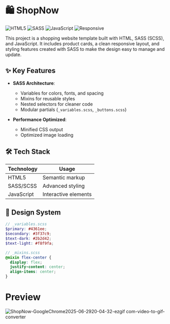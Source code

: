 # 🛍️ ShopNow 

![HTML5](https://img.shields.io/badge/HTML5-Semantic-E34F26)
![SASS](https://img.shields.io/badge/SASS-CSS_Preprocessor-CC6699)
![JavaScript](https://img.shields.io/badge/JavaScript-ES6+-F7DF1E)
![Responsive](https://img.shields.io/badge/Responsive-Yes-28A745)

This project is a shopping website template built with HTML, SASS (SCSS), and JavaScript. It includes product cards, a clean responsive layout, and styling features created with SASS to make the design easy to manage and update.

## ✨ Key Features
- **SASS Architecture**:
  - Variables for colors, fonts, and spacing
  - Mixins for reusable styles
  - Nested selectors for cleaner code
  - Modular partials (`_variables.scss`, `_buttons.scss`)

- **Performance Optimized**:
  - Minified CSS output
  - Optimized image loading
 
## 🛠️ Tech Stack
| Technology | Usage |
|------------|-------|
| HTML5 | Semantic markup |
| SASS/SCSS | Advanced styling |
| JavaScript | Interactive elements |

## 🎨 Design System
```scss
// _variables.scss
$primary: #4361ee;
$secondary: #3f37c9;
$text-dark: #2b2d42;
$text-light: #f8f9fa;

// _mixins.scss
@mixin flex-center {
  display: flex;
  justify-content: center;
  align-items: center;
}
```

# Preview
![ShopNow-GoogleChrome2025-06-2920-04-32-ezgif com-video-to-gif-converter](https://github.com/user-attachments/assets/32aff633-0e99-4729-b228-30c1116e45d8)
